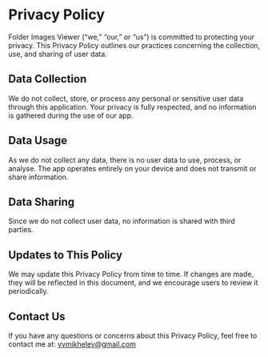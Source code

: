 # Privacy Policy

Folder Images Viewer (“we,” “our,” or “us”) is committed to protecting your privacy. This Privacy Policy outlines our practices concerning the collection, use, and sharing of user data.

## Data Collection

We do not collect, store, or process any personal or sensitive user data through this application. Your privacy is fully respected, and no information is gathered during the use of our app.

## Data Usage

As we do not collect any data, there is no user data to use, process, or analyse. The app operates entirely on your device and does not transmit or share information.

## Data Sharing

Since we do not collect user data, no information is shared with third parties.

## Updates to This Policy

We may update this Privacy Policy from time to time. If changes are made, they will be reflected in this document, and we encourage users to review it periodically.

## Contact Us

If you have any questions or concerns about this Privacy Policy, feel free to contact me at: vvmikhelev@gmail.com
